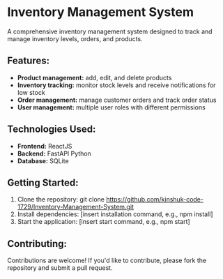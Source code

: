 # Inventory Management System

A comprehensive inventory management system designed to track and manage inventory levels, orders, and products.

## Features:

- **Product management:** add, edit, and delete products
- **Inventory tracking:** monitor stock levels and receive notifications for low stock
- **Order management:** manage customer orders and track order status
- **User management:** multiple user roles with different permissions

## Technologies Used:

- **Frontend:** ReactJS
- **Backend:** FastAPI Python
- **Database:** SQLite

## Getting Started:

1. Clone the repository: git clone https://github.com/kinshuk-code-1729/Inventory-Management-System.git
2. Install dependencies: [insert installation command, e.g., npm install]
3. Start the application: [insert start command, e.g., npm start]

## Contributing:

Contributions are welcome! If you'd like to contribute, please fork the repository and submit a pull request.
